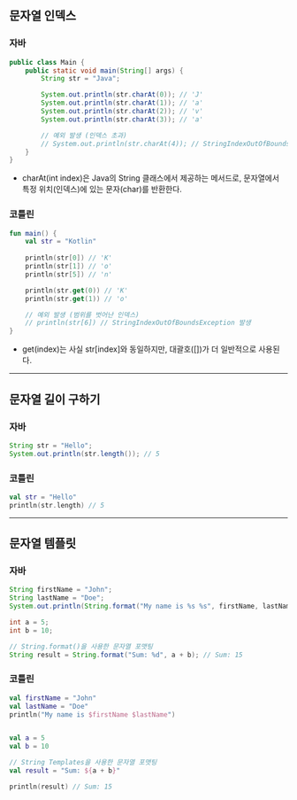 ## 문자열 인덱스

### 자바
```java
public class Main {
    public static void main(String[] args) {
        String str = "Java";

        System.out.println(str.charAt(0)); // 'J'
        System.out.println(str.charAt(1)); // 'a'
        System.out.println(str.charAt(2)); // 'v'
        System.out.println(str.charAt(3)); // 'a'

        // 예외 발생 (인덱스 초과)
        // System.out.println(str.charAt(4)); // StringIndexOutOfBoundsException 발생
    }
}
```
- charAt(int index)은 Java의 String 클래스에서 제공하는 메서드로, 문자열에서 특정 위치(인덱스)에 있는 문자(char)를 반환한다.

### 코틀린
```kotlin
fun main() {
    val str = "Kotlin"
    
    println(str[0]) // 'K'
    println(str[1]) // 'o'
    println(str[5]) // 'n'

    println(str.get(0)) // 'K'
    println(str.get(1)) // 'o'

    // 예외 발생 (범위를 벗어난 인덱스)
    // println(str[6]) // StringIndexOutOfBoundsException 발생
}
```
- get(index)는 사실 str[index]와 동일하지만, 대괄호([])가 더 일반적으로 사용된다.

---

## 문자열 길이 구하기
### 자바
```java
String str = "Hello";
System.out.println(str.length()); // 5
```

### 코틀린
```kotlin
val str = "Hello"
println(str.length) // 5
```

--- 

## 문자열 템플릿
### 자바
```java
String firstName = "John";
String lastName = "Doe";
System.out.println(String.format("My name is %s %s", firstName, lastName));
```
```java
int a = 5;
int b = 10;

// String.format()을 사용한 문자열 포맷팅
String result = String.format("Sum: %d", a + b); // Sum: 15
```

### 코틀린
```kotlin
val firstName = "John"
val lastName = "Doe"
println("My name is $firstName $lastName")
```
```kotlin

val a = 5
val b = 10

// String Templates을 사용한 문자열 포맷팅
val result = "Sum: ${a + b}"

println(result) // Sum: 15

```
